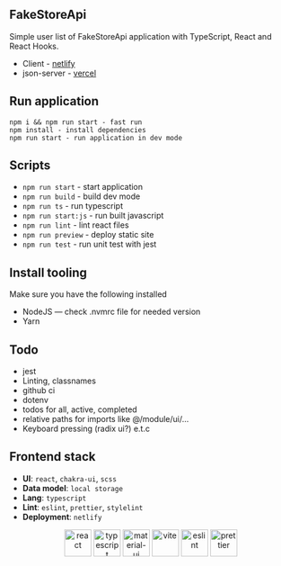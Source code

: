 ## FakeStoreApi

Simple user list of FakeStoreApi application with TypeScript, React and React Hooks.

- Client - [netlify](https://example.com)
- json-server - [vercel](https://example.com)

## Run application

```
npm i && npm run start - fast run
npm install - install dependencies
npm run start - run application in dev mode
```

## Scripts

- `npm run start` - start application
- `npm run build` - build dev mode
- `npm run ts` - run typescript
- `npm run start:js` - run built javascript
- `npm run lint` - lint react files
- `npm run preview` - deploy static site
- `npm run test` - run unit test with jest

## Install tooling

Make sure you have the following installed

- NodeJS — check .nvmrc file for needed version
- Yarn

## Todo

- jest
- Linting, classnames
- github ci
- dotenv
- todos for all, active, completed
- relative paths for imports like @/module/ui/...
- Keyboard pressing (radix ui?) e.t.c

## Frontend stack

- **UI**: `react`, `chakra-ui`, `scss`
- **Data model**: `local storage`
- **Lang**: `typescript`
- **Lint**: `eslint`, `prettier`, `stylelint`
- **Deployment**: `netlify`

<div align="center">

[<img title="react" alt="react" height=48 src="https://cdn.auth0.com/blog/react-js/react.png"/>](https://react.dev/)
[<img title="typescript" alt="typescript" height=48 src="https://raw.githubusercontent.com/remojansen/logo.ts/master/ts.png"/>](https://www.typescriptlang.org/)
[<img title="chakra-ui" alt="material-ui" height=48 src="https://avatars.githubusercontent.com/u/54212428?s=200&v=4"/>](https://v2.chakra-ui.com/)
[<img title="vite" alt="vite" height=48 src="https://avatars.githubusercontent.com/u/65625612?s=200&v=4"/>](https://vitejs.dev/)
[<img title="eslint" alt="eslint" height=48 src="https://d33wubrfki0l68.cloudfront.net/204482ca413433c80cd14fe369e2181dd97a2a40/092e2/assets/img/logo.svg"/>](https://eslint.org/)
[<img title="prettier" alt="prettier" height=48 src="https://prettier.io/icon.png"/>](https://prettier.io/)
</div>